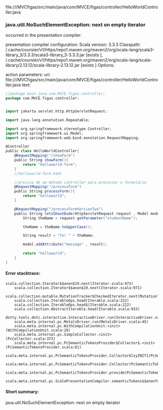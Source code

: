 file://<WORKSPACE>/MVCfigas/src/main/java/com/MVCE/figas/controller/HelloWorldController.java
### java.util.NoSuchElementException: next on empty iterator

occurred in the presentation compiler.

presentation compiler configuration:
Scala version: 3.3.3
Classpath:
<HOME>/.cache/coursier/v1/https/repo1.maven.org/maven2/org/scala-lang/scala3-library_3/3.3.3/scala3-library_3-3.3.3.jar [exists ], <HOME>/.cache/coursier/v1/https/repo1.maven.org/maven2/org/scala-lang/scala-library/2.13.12/scala-library-2.13.12.jar [exists ]
Options:



action parameters:
uri: file://<WORKSPACE>/MVCfigas/src/main/java/com/MVCE/figas/controller/HelloWorldController.java
text:
```scala
//package main.java.com.MVCE.figas.controller;
package com.MVCE.figas.controller;


import jakarta.servlet.http.HttpServletRequest;

import java.lang.annotation.Repeatable;

import org.springframework.stereotype.Controller;
import org.springframework.ui.Model;
import org.springframework.web.bind.annotation.RequestMapping;

@Controller
public class HelloWorldController{
    @RequestMapping("/showForm")
    public String showForm(){
        return "helloworld-form";
    }
    //helloworld-form.html

    //precisa de um método controller para processar o formulário
    @RequestMapping("/processForm")
    public String processForm(){
        return "helloworld";
    }

    @RequestMapping("/processFormVersionTwo")
    public String letsShoutDude(HttpServletRequest request , Model model){
        String theName = request.getParameter("studentName");

        theName = theName.toUpperCase();

        String result = "Yo! " + theName;

        model.addAttribute("message" , result);
        
        return "helloworld"; 
    }
}
```



#### Error stacktrace:

```
scala.collection.Iterator$$anon$19.next(Iterator.scala:973)
	scala.collection.Iterator$$anon$19.next(Iterator.scala:971)
	scala.collection.mutable.MutationTracker$CheckedIterator.next(MutationTracker.scala:76)
	scala.collection.IterableOps.head(Iterable.scala:222)
	scala.collection.IterableOps.head$(Iterable.scala:222)
	scala.collection.AbstractIterable.head(Iterable.scala:933)
	dotty.tools.dotc.interactive.InteractiveDriver.run(InteractiveDriver.scala:168)
	scala.meta.internal.pc.MetalsDriver.run(MetalsDriver.scala:45)
	scala.meta.internal.pc.WithCompilationUnit.<init>(WithCompilationUnit.scala:28)
	scala.meta.internal.pc.SimpleCollector.<init>(PcCollector.scala:373)
	scala.meta.internal.pc.PcSemanticTokensProvider$Collector$.<init>(PcSemanticTokensProvider.scala:61)
	scala.meta.internal.pc.PcSemanticTokensProvider.Collector$lzyINIT1(PcSemanticTokensProvider.scala:61)
	scala.meta.internal.pc.PcSemanticTokensProvider.Collector(PcSemanticTokensProvider.scala:61)
	scala.meta.internal.pc.PcSemanticTokensProvider.provide(PcSemanticTokensProvider.scala:90)
	scala.meta.internal.pc.ScalaPresentationCompiler.semanticTokens$$anonfun$1(ScalaPresentationCompiler.scala:117)
```
#### Short summary: 

java.util.NoSuchElementException: next on empty iterator